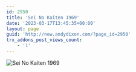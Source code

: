 ```yaml
---
id: 2950
title: 'Sei No Kaiten 1969'
date: '2023-03-17T13:45:35+00:00'
layout: page
guid: 'http://new.andydixon.com/?page_id=2950'
trx_addons_post_views_count:
    - '1'
---
```


![Sei No Kaiten 1969](https://i0.wp.com/assets.g8x2.ldn.idrivee2-23.com/posters/Sei%20No%20Kaiten%201969%2001.jpg?w=1200&ssl=1 "Sei No Kaiten 1969")